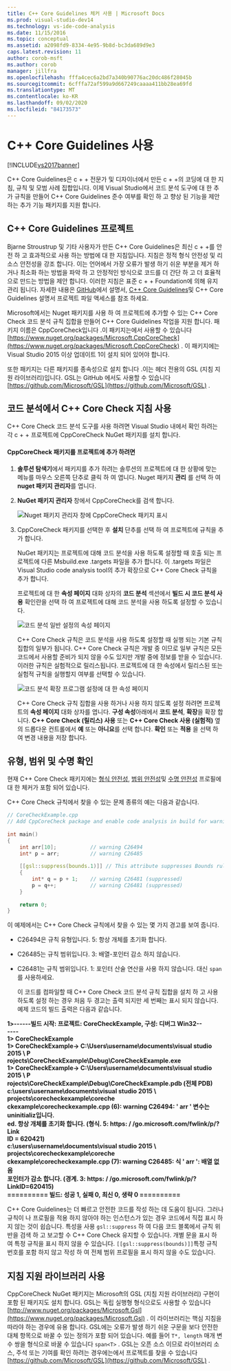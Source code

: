 ```yaml
---
title: C++ Core Guidelines 체커 사용 | Microsoft Docs
ms.prod: visual-studio-dev14
ms.technology: vs-ide-code-analysis
ms.date: 11/15/2016
ms.topic: conceptual
ms.assetid: a2098fd9-8334-4e95-9b8d-bc3da689d9e3
caps.latest.revision: 11
author: corob-msft
ms.author: corob
manager: jillfra
ms.openlocfilehash: fffa4cec6a2bd7a340b90776ac20dc486f28045b
ms.sourcegitcommit: 6cfffa72af599a9d667249caaaa411bb28ea69fd
ms.translationtype: MT
ms.contentlocale: ko-KR
ms.lasthandoff: 09/02/2020
ms.locfileid: "84173573"
---
```

# <a name="using-the-c-core-guidelines-checkers"></a>C++ Core Guidelines 사용
[!INCLUDE[vs2017banner](../includes/vs2017banner.md)]

C++ Core Guidelines은 c + + 전문가 및 디자이너에서 만든 c + +의 코딩에 대 한 지침, 규칙 및 모범 사례 집합입니다.  이제 Visual Studio에서 코드 분석 도구에 대 한 추가 규칙을 만들어 C++ Core Guidelines 준수 여부를 확인 하 고 향상 된 기능을 제안 하는 추가 기능 패키지를 지원 합니다.  
  
## <a name="the-c-core-guidelines-project"></a>C++ Core Guidelines 프로젝트  
 Bjarne Stroustrup 및 기타 사용자가 만든 C++ Core Guidelines은 최신 c + +를 안전 하 고 효과적으로 사용 하는 방법에 대 한 지침입니다. 지침은 정적 형식 안전성 및 리소스 안전성을 강조 합니다. 이는 언어에서 가장 오류가 발생 하기 쉬운 부분을 제거 하거나 최소화 하는 방법을 파악 하 고 안정적인 방식으로 코드를 더 간단 하 고 더 효율적으로 만드는 방법을 제안 합니다. 이러한 지침은 표준 c + + Foundation에 의해 유지 관리 됩니다. 자세한 내용은 [GitHub](https://github.com/isocpp/CppCoreGuidelines)에서 설명서, [C++ Core Guidelines](http://isocpp.github.io/CppCoreGuidelines/CppCoreGuidelines)및 C++ Core Guidelines 설명서 프로젝트 파일 액세스를 참조 하세요.  
  
 Microsoft에서는 Nuget 패키지를 사용 하 여 프로젝트에 추가할 수 있는 C++ Core Check 코드 분석 규칙 집합을 만들어 C++ Core Guidelines 작업을 지원 합니다. 패키지 이름은 CppCoreCheck입니다 .이 패키지는에서 사용할 수 있습니다 [https://www.nuget.org/packages/Microsoft.CppCoreCheck](https://www.nuget.org/packages/Microsoft.CppCoreCheck) . 이 패키지에는 Visual Studio 2015 이상 업데이트 1이 설치 되어 있어야 합니다.  
  
 또한 패키지는 다른 패키지를 종속성으로 설치 합니다 .이는 헤더 전용의 GSL (지침 지원 라이브러리)입니다. GSL는 GitHub 에서도 사용할 수 있습니다 [https://github.com/Microsoft/GSL](https://github.com/Microsoft/GSL) .  
  
## <a name="enable-the-c-core-check-guidelines-in-code-analysis"></a>코드 분석에서 C++ Core Check 지침 사용  
 C++ Core Check 코드 분석 도구를 사용 하려면 Visual Studio 내에서 확인 하려는 각 c + + 프로젝트에 CppCoreCheck NuGet 패키지를 설치 합니다.  
  
#### <a name="to-add-the-microsoftcppcorecheck-package-to-your-project"></a>CppCoreCheck 패키지를 프로젝트에 추가 하려면  
  
1. **솔루션 탐색기**에서 패키지를 추가 하려는 솔루션의 프로젝트에 대 한 상황에 맞는 메뉴를 마우스 오른쪽 단추로 클릭 하 여 엽니다. Nuget 패키지 **관리** 를 선택 하 여 **nuget 패키지 관리자**를 엽니다.  
  
2. **NuGet 패키지 관리자** 창에서 CppCoreCheck를 검색 합니다.  
  
    ![Nuget 패키지 관리자 창에 CppCoreCheck 패키지 표시](../code-quality/media/cppcorecheck-nuget-window.PNG "CPPCoreCheck_Nuget_Window")  
  
3. CppCoreCheck 패키지를 선택한 후 **설치** 단추를 선택 하 여 프로젝트에 규칙을 추가 합니다.  
  
   NuGet 패키지는 프로젝트에 대해 코드 분석을 사용 하도록 설정할 때 호출 되는 프로젝트에 다른 Msbuild.exe .targets 파일을 추가 합니다. 이 .targets 파일은 Visual Studio code analysis tool의 추가 확장으로 C++ Core Check 규칙을 추가 합니다.  
  
   프로젝트에 대 한 **속성 페이지** 대화 상자의 **코드 분석** 섹션에서 **빌드 시 코드 분석 사용** 확인란을 선택 하 여 프로젝트에 대해 코드 분석을 사용 하도록 설정할 수 있습니다.  
  
   ![코드 분석 일반 설정의 속성 페이지](../code-quality/media/cppcorecheck-codeanalysis-general.png "CPPCoreCheck_CodeAnalysis_General")  
  
   C++ Core Check 규칙은 코드 분석을 사용 하도록 설정할 때 실행 되는 기본 규칙 집합의 일부가 됩니다. C++ Core Check 규칙은 개발 중 이므로 일부 규칙은 모든 코드에서 사용할 준비가 되지 않을 수도 있지만 개발 중에 정보를 받을 수 있습니다. 이러한 규칙은 실험적으로 릴리스됩니다. 프로젝트에 대 한 속성에서 릴리스된 또는 실험적 규칙을 실행할지 여부를 선택할 수 있습니다.  
  
   ![코드 분석 확장 프로그램 설정에 대 한 속성 페이지](../code-quality/media/cppcorecheck-codeanalysis-extensions.png "CPPCoreCheck_CodeAnalysis_Extensions")  
  
   C++ Core Check 규칙 집합을 사용 하거나 사용 하지 않도록 설정 하려면 프로젝트의 **속성 페이지** 대화 상자를 엽니다. **구성 속성**아래에서 **코드 분석**, **확장**을 확장 합니다. **C++ Core Check (릴리스) 사용** 또는 **C++ Core Check 사용 (실험적)** 옆의 드롭다운 컨트롤에서 **예** 또는 **아니요**를 선택 합니다. **확인** 또는 **적용** 을 선택 하 여 변경 내용을 저장 합니다.  
  
## <a name="check-types-bounds-and-lifetimes"></a>유형, 범위 및 수명 확인  
 현재 C++ Core Check 패키지에는 [형식 안전성](http://isocpp.github.io/CppCoreGuidelines/CppCoreGuidelines#SS-type), [범위 안전성](http://isocpp.github.io/CppCoreGuidelines/CppCoreGuidelines#SS-bounds)및 [수명 안전성](http://isocpp.github.io/CppCoreGuidelines/CppCoreGuidelines#SS-lifetime) 프로필에 대 한 체커가 포함 되어 있습니다.  
  
 C++ Core Check 규칙에서 찾을 수 있는 문제 종류의 예는 다음과 같습니다.  
  
```cpp  
// CoreCheckExample.cpp  
// Add CppCoreCheck package and enable code analysis in build for warnings.  
  
int main()  
{  
    int arr[10];           // warning C26494  
    int* p = arr;          // warning C26485  
  
    [[gsl::suppress(bounds.1)]] // This attribute suppresses Bounds rule #1  
    {  
        int* q = p + 1;    // warning C26481 (suppressed)  
        p = q++;           // warning C26481 (suppressed)  
    }  
  
    return 0;  
}  
```  
  
 이 예제에서는 C++ Core Check 규칙에서 찾을 수 있는 몇 가지 경고를 보여 줍니다.  
  
- C26494은 규칙 유형입니다. 5: 항상 개체를 초기화 합니다.  
  
- C26485는 규칙 범위입니다. 3: 배열-포인터 감소 하지 않습니다.  
  
- C26481는 규칙 범위입니다. 1: 포인터 산술 연산을 사용 하지 않습니다. 대신 `span`를 사용하세요.  
  
  이 코드를 컴파일할 때 C++ Core Check 코드 분석 규칙 집합을 설치 하 고 사용 하도록 설정 하는 경우 처음 두 경고는 출력 되지만 세 번째는 표시 되지 않습니다. 예제 코드의 빌드 출력은 다음과 같습니다.  
  
**1>------빌드 시작: 프로젝트: CoreCheckExample, 구성: 디버그 Win32--**  
**----**  
**1> CoreCheckExample**  
**1> CoreCheckExample-> C:\Users\username\documents\visual studio 2015 \ P**  
**rojects\CoreCheckExample\Debug\CoreCheckExample.exe**  
**1> CoreCheckExample-> C:\Users\username\documents\visual studio 2015 \ P**  
**rojects\CoreCheckExample\Debug\CoreCheckExample.pdb (전체 PDB)**  
**c:\users\username\documents\visual studio 2015 \ projects\corecheckexample\coreche**  
**ckexample\corecheckexample.cpp (6): warning C26494: ' arr ' 변수는 uninitializ입니다.**  
**ed. 항상 개체를 초기화 합니다. (형식. 5: https: \/ /go.microsoft.com/fwlink/p/?Link**  
**ID = 620421)**  
**c:\users\username\documents\visual studio 2015 \ projects\corecheckexample\coreche**  
**ckexample\corecheckexample.cpp (7): warning C26485: 식 ' arr ': 배열 없음**  
**포인터가 감소 합니다. (경계. 3: https: \/ /go.microsoft.com/fwlink/p/?LinkID=620415)**  
**========== 빌드: 성공 1, 실패 0, 최신 0, 생략 0 ==========** 

C++ Core Guidelines는 더 빠르고 안전한 코드를 작성 하는 데 도움이 됩니다. 그러나 규칙이 나 프로필을 적용 하지 않아야 하는 인스턴스가 있는 경우 코드에서 직접 표시 하지 않는 것이 쉽습니다. 특성을 사용 `gsl::suppress` 하 여 다음 코드 블록에서 규칙 위반을 검색 하 고 보고할 수 C++ Core Check 유지할 수 있습니다. 개별 문을 표시 하 여 특정 규칙을 표시 하지 않을 수 있습니다. `[[gsl::suppress(bounds)]]`특정 규칙 번호를 포함 하지 않고 작성 하 여 전체 범위 프로필을 표시 하지 않을 수도 있습니다.  
  
## <a name="use-the-guideline-support-library"></a>지침 지원 라이브러리 사용  
 CppCoreCheck NuGet 패키지는 Microsoft의 GSL (지침 지원 라이브러리) 구현이 포함 된 패키지도 설치 합니다. GSL는 독립 실행형 형식으로도 사용할 수 있습니다 [http://www.nuget.org/packages/Microsoft.Gsl](https://www.nuget.org/packages/Microsoft.Gsl) . 이 라이브러리는 핵심 지침을 따라야 하는 경우에 유용 합니다. GSL에는 오류가 발생 하기 쉬운 구문을 보다 안전한 대체 항목으로 바꿀 수 있는 정의가 포함 되어 있습니다. 예를 들어 `T*, length` 매개 변수 쌍을 형식으로 바꿀 수 있습니다 `span<T>` . GSL는 오픈 소스 이므로 라이브러리 소스, 주석 또는 기여를 확인 하려는 경우에는에서 프로젝트를 찾을 수 있습니다 [https://github.com/Microsoft/GSL](https://github.com/Microsoft/GSL) .
